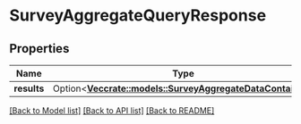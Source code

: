 # SurveyAggregateQueryResponse

## Properties

Name | Type | Description | Notes
------------ | ------------- | ------------- | -------------
**results** | Option<[**Vec<crate::models::SurveyAggregateDataContainer>**](SurveyAggregateDataContainer.md)> |  | [optional]

[[Back to Model list]](../README.md#documentation-for-models) [[Back to API list]](../README.md#documentation-for-api-endpoints) [[Back to README]](../README.md)



